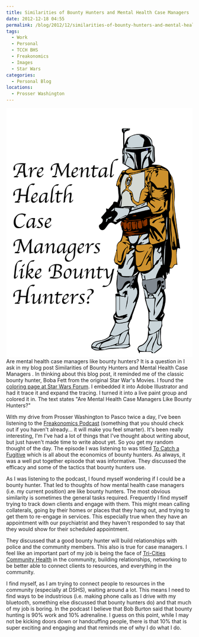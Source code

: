 ```yaml
---
title: Similarities of Bounty Hunters and Mental Health Case Managers
date: 2012-12-18 04:55
permalink: /blog/2012/12/similarities-of-bounty-hunters-and-mental-health-case-managers
tags:
  - Work
  - Personal
  - TCCH BHS
  - Freakonomics
  - Images
  - Star Wars
categories:
  - Personal Blog
locations: 
  - Prosser Washington
---
```


![Boba Fett coloring page][1] Are mental health case managers like bounty hunters? It is a question in I ask in my blog post  Similarities of Bounty Hunters and Mental Health Case Managers . In thinking about this blog post, it reminded me of the classic bounty hunter, Boba Fett from the original Star War's Movies. I found the [coloring page at Star Wars Forum](http://www.thedentedhelmet.com/f34/plain-boba-fett-picture-38441/). I embedded it into Adobe Illustrator and had it trace it and expand the tracing. I turned it into a live paint group and colored it in. The text states "Are Mental Health Case Managers Like Bounty Hunters?" 

   [1]: /assets/media/boba-fett-are-case-managers-like-bounty-hunters.gif

With my drive from Prosser Washington to Pasco twice a day, I've been listening to the [Freakonomics Podcast][2] (something that you should check out if you haven't already... it will make you feel smarter). It's been really interesting, I'm I've had a lot of things that I've thought about writing about, but just haven't made time to write about yet. So you get my random thought of the day. The episode I was listening to was titled [To Catch a Fugitive][3] which is all about the economics of bounty hunters. As always, it was a well put together episode that was informative. They discussed the efficacy and some of the tactics that bounty hunters use.

   [2]: http://www.freakonomics.com/
   [3]: http://www.freakonomics.com/2011/05/26/freakonomics-radio-the-economics-of-bounty-hunting/

As I was listening to the podcast, I found myself wondering if I could be a bounty hunter. That led to thoughts of how mental health case managers (i.e. my current position) are like bounty hunters. The most obvious similarity is sometimes the general tasks required. Frequently I find myself trying to track down clients and engage with them. This might mean calling collaterals, going by their homes or places that they hang out, and trying to get them to re-engage in services. This especially true when they have an appointment with our psychiatrist and they haven't responded to say that they would show for their scheduled appointment.

They discussed that a good bounty hunter will build relationships with police and the community members. This also is true for case managers. I feel like an important part of my job is being the face of [Tri-Cities Community Health][4] in the community, building relationships, networking to be better able to connect clients to resources, and everything in the community.

   [4]: /blog/tags?TCCH-BHS

I find myself, as I am trying to connect people to resources in the community (especially at DSHS), waiting around a lot. This means I need to find ways to be industrious (i.e. making phone calls as I drive with my bluetooth, something else discussed that bounty hunters do) and that much of my job is boring. In the podcast I believe that Bob Burton said that bounty hunting is 90% work and 10% adrenaline. I guess on this point, while I may not be kicking doors down or handcuffing people, there is that 10% that is super exciting and engaging and that reminds me of why I do what I do.
